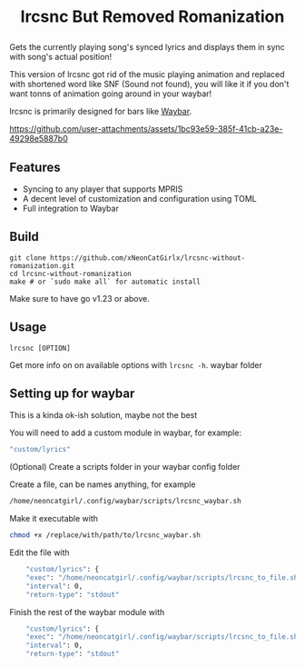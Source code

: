# <p align="center">lrcsnc But Removed Romanization</p>
Gets the currently playing song's synced lyrics and displays them in sync with song's actual position!

This version of lrcsnc got rid of the music playing animation and replaced with shortened word like SNF (Sound not found), you will like it if you don't want tonns of animation going around in your waybar!

lrcsnc is primarily designed for bars like [Waybar](https://github.com/Alexays/Waybar).

https://github.com/user-attachments/assets/1bc93e59-385f-41cb-a23e-49298e5887b0

## Features

- Syncing to any player that supports MPRIS
- A decent level of customization and configuration using TOML
- Full integration to Waybar

## Build
```
git clone https://github.com/xNeonCatGirlx/lrcsnc-without-romanization.git
cd lrcsnc-without-romanization
make # or `sudo make all` for automatic install
```
Make sure to have go v1.23 or above.

## Usage
```
lrcsnc [OPTION]
```
Get more info on on available options with `lrcsnc -h`. waybar folder

## Setting up for waybar
This is a kinda ok-ish solution, maybe not the best

You will need to add a custom module in waybar, for example:
```sh
"custom/lyrics"
```

(Optional) Create a scripts folder in your waybar config folder

Create a file, can be names anything, for example
```sh
/home/neoncatgirl/.config/waybar/scripts/lrcsnc_waybar.sh
```
Make it executable with 
```sh
chmod +x /replace/with/path/to/lrcsnc_waybar.sh
```
Edit the file with 
```sh
    "custom/lyrics": {
    "exec": "/home/neoncatgirl/.config/waybar/scripts/lrcsnc_to_file.sh",
    "interval": 0,
    "return-type": "stdout"
```
Finish the rest of the waybar module with
```sh
    "custom/lyrics": {
    "exec": "/home/neoncatgirl/.config/waybar/scripts/lrcsnc_to_file.sh",
    "interval": 0,
    "return-type": "stdout"
```
